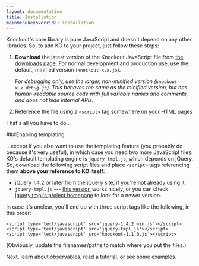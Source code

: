 ```yaml
---
layout: documentation
title: Installation
mainmenukeyoverride: installation
---
```


Knockout's core library is pure JavaScript and doesn't depend on any other libraries. So, to add KO to your project, just follow these steps:

1. **Download** the latest version of the Knockout JavaScript file from [the downloads page](http://github.com/SteveSanderson/knockout/downloads). For normal development and production use, use the default, minified version (`knockout-x.x.js`).
   
   *For debugging only, use the larger, non-minified version (`knockout-x.x.debug.js`). This behaves the same as the minified version, but has human-readable source code with full variable names and comments, and does not hide internal APIs.*

1. Reference the file using a `<script>` tag somewhere on your HTML pages

That's all you have to do...

###Enabling templating

...except if you also want to use the templating feature (you probably do because it's very useful), in which case you need two more JavaScript files. KO's default templating engine is `jquery.tmpl.js`, which depends on jQuery. So, download the following script files and place `<script>` tags referencing them **above your reference to KO itself**:
	
* jQuery 1.4.2 or later from [the jQuery site](http://docs.jquery.com/Downloading_jQuery), if you're not already using it
* `jquery-tmpl.js` --- [this version](http://github.com/downloads/SteveSanderson/knockout/jquery.tmpl.js) works nicely, or you can check [jquery.tmpl's project homepage](http://github.com/jquery/jquery-tmpl) to look for a newer version.

In case it's unclear, you'll end up with three script tags like the following, in this order:

    <script type='text/javascript' src='jquery-1.4.2.min.js'></script>
    <script type='text/javascript' src='jquery-tmpl.js'></script>
    <script type='text/javascript' src='knockout-1.1.0.js'></script>
    
(Obviously, update the filenames/paths to match where you put the files.)

Next, learn about [observables](observables.html), read [a tutorial](introduction.html), or see [some examples](../examples/).
